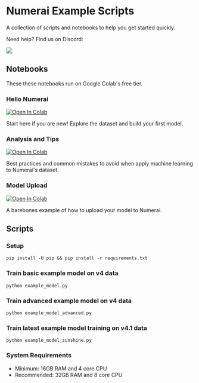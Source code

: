 # Numerai Example Scripts

A collection of scripts and notebooks to help you get started quickly. 

Need help? Find us on Discord:

[![](https://dcbadge.vercel.app/api/server/numerai)](https://discord.gg/numerai)


## Notebooks 

These these notebooks run on Google Colab's free tier.

### Hello Numerai
<a target="_blank" href="https://colab.research.google.com/github/numerai/example-scripts/blob/master/hello_numerai.ipynb">
  <img src="https://colab.research.google.com/assets/colab-badge.svg" alt="Open In Colab"/>
</a>

Start here if you are new! Explore the dataset and build your first model. 
 
### Analysis and Tips
<a target="_blank" href="https://colab.research.google.com/github/numerai/example-scripts/blob/master/analysis_and_tips.ipynb">
  <img src="https://colab.research.google.com/assets/colab-badge.svg" alt="Open In Colab"/>
</a>

Best practices and common mistakes to avoid when apply machine learning to Numerai's dataset.

### Model Upload
<a target="_blank" href="https://colab.research.google.com/github/numerai/example-scripts/blob/master/model_upload.ipynb">
  <img src="https://colab.research.google.com/assets/colab-badge.svg" alt="Open In Colab"/>
</a>

A barebones example of how to upload your model to Numerai.


## Scripts
### Setup
```
pip install -U pip && pip install -r requirements.txt
```

### Train basic example model on v4 data
```
python example_model.py
```

### Train advanced example model on v4 data 
```
python example_model_advanced.py
```

### Train latest example model training on v4.1 data 
```
python example_model_sunshine.py
```

### System Requirements
- Minimum: 16GB RAM and 4 core CPU
- Recommended: 32GB RAM and 8 core CPU